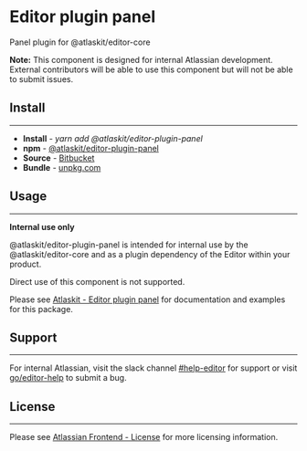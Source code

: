 # Editor plugin panel

Panel plugin for @atlaskit/editor-core

**Note:** This component is designed for internal Atlassian development.
External contributors will be able to use this component but will not be able to submit issues.

## Install
---
- **Install** - *yarn add @atlaskit/editor-plugin-panel*
- **npm** - [@atlaskit/editor-plugin-panel](https://www.npmjs.com/package/@atlaskit/editor-plugin-panel)
- **Source** - [Bitbucket](https://bitbucket.org/atlassian/atlassian-frontend/src/master/packages/editor/editor-plugin-panel)
- **Bundle** - [unpkg.com](https://unpkg.com/@atlaskit/editor-plugin-panel/dist/)

## Usage
---
**Internal use only**

@atlaskit/editor-plugin-panel is intended for internal use by the @atlaskit/editor-core and as a plugin dependency of the Editor within your product.

Direct use of this component is not supported.

Please see [Atlaskit - Editor plugin panel](https://atlaskit.atlassian.com/packages/editor/editor-plugin-panel) for documentation and examples for this package.

## Support
---
For internal Atlassian, visit the slack channel [#help-editor](https://atlassian.slack.com/archives/CFG3PSQ9E) for support or visit [go/editor-help](https://go/editor-help) to submit a bug.
## License
---
 Please see [Atlassian Frontend - License](https://hello.atlassian.net/wiki/spaces/AF/pages/2589099144/Documentation#License) for more licensing information.